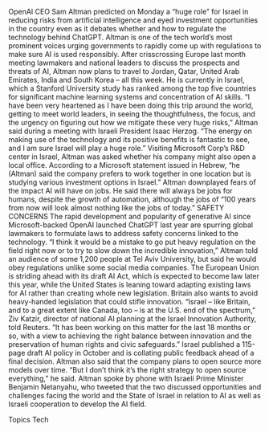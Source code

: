 OpenAI CEO Sam Altman predicted on Monday a “huge role” for Israel in reducing risks from artificial intelligence and eyed investment opportunities in the country even as it debates whether and how to regulate the technology behind ChatGPT.
Altman is one of the tech world’s most prominent voices urging governments to rapidly come up with regulations to make sure AI is used responsibly.
After crisscrossing Europe last month meeting lawmakers and national leaders to discuss the prospects and threats of AI, Altman now plans to travel to Jordan, Qatar, United Arab Emirates, India and South Korea – all this week.
He is currently in Israel, which a Stanford University study has ranked among the top five countries for significant machine learning systems and concentration of AI skills.
“I have been very heartened as I have been doing this trip around the world, getting to meet world leaders, in seeing the thoughtfulness, the focus, and the urgency on figuring out how we mitigate these very huge risks,” Altman said during a meeting with Israeli President Isaac Herzog.
“The energy on making use of the technology and its positive benefits is fantastic to see, and I am sure Israel will play a huge role.”
Visiting Microsoft Corp’s R&D center in Israel, Altman was asked whether his company might also open a local office.
According to a Microsoft statement issued in Hebrew, “he (Altman) said the company prefers to work together in one location but is studying various investment options in Israel.”
Altman downplayed fears of the impact AI will have on jobs. He said there will always be jobs for humans, despite the growth of automation, although the jobs of “100 years from now will look almost nothing like the jobs of today.”
SAFETY CONCERNS
The rapid development and popularity of generative AI since Microsoft-backed OpenAI launched ChatGPT last year are spurring global lawmakers to formulate laws to address safety concerns linked to the technology.
“I think it would be a mistake to go put heavy regulation on the field right now or to try to slow down the incredible innovation,” Altman told an audience of some 1,200 people at Tel Aviv University, but said he would obey regulations unlike some social media companies.
The European Union is striding ahead with its draft AI Act, which is expected to become law later this year, while the United States is leaning toward adapting existing laws for AI rather than creating whole new legislation.
Britain also wants to avoid heavy-handed legislation that could stifle innovation.
“Israel – like Britain, and to a great extent like Canada, too – is at the U.S. end of the spectrum,” Ziv Katzir, director of national AI planning at the Israel Innovation Authority, told Reuters.
“It has been working on this matter for the last 18 months or so, with a view to achieving the right balance between innovation and the preservation of human rights and civic safeguards.”
Israel published a 115-page draft AI policy in October and is collating public feedback ahead of a final decision.
Altman also said that the company plans to open source more models over time. “But I don’t think it’s the right strategy to open source everything,” he said.
Altman spoke by phone with Israeli Prime Minister Benjamin Netanyahu, who tweeted that the two discussed opportunities and challenges facing the world and the State of Israel in relation to AI as well as Israeli cooperation to develop the AI field.

Topics
Tech
